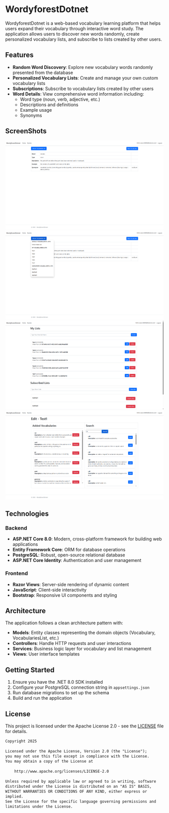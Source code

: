 # WordyforestDotnet

WordyforestDotnet is a web-based vocabulary learning platform that helps users expand their vocabulary through interactive word study. The application allows users to discover new words randomly, create personalized vocabulary lists, and subscribe to lists created by other users.

## Features

- **Random Word Discovery**: Explore new vocabulary words randomly presented from the database
- **Personalized Vocabulary Lists**: Create and manage your own custom vocabulary lists
- **Subscriptions**: Subscribe to vocabulary lists created by other users
- **Word Details**: View comprehensive word information including:
  - Word type (noun, verb, adjective, etc.)
  - Descriptions and definitions
  - Example usage
  - Synonyms

## ScreenShots
![Screenshot_1](screenshots/Screenshot_1.png)
![Screenshot_2](screenshots/Screenshot_2.png)
![Screenshot_3](screenshots/Screenshot_3.png)
![Screenshot_4](screenshots/Screenshot_4.png)

## Technologies

### Backend
- **ASP.NET Core 8.0**: Modern, cross-platform framework for building web applications
- **Entity Framework Core**: ORM for database operations
- **PostgreSQL**: Robust, open-source relational database
- **ASP.NET Core Identity**: Authentication and user management

### Frontend
- **Razor Views**: Server-side rendering of dynamic content
- **JavaScript**: Client-side interactivity
- **Bootstrap**: Responsive UI components and styling

## Architecture

The application follows a clean architecture pattern with:
- **Models**: Entity classes representing the domain objects (Vocabulary, VocabulariesList, etc.)
- **Controllers**: Handle HTTP requests and user interactions
- **Services**: Business logic layer for vocabulary and list management
- **Views**: User interface templates

## Getting Started

1. Ensure you have the .NET 8.0 SDK installed
2. Configure your PostgreSQL connection string in `appsettings.json`
3. Run database migrations to set up the schema
4. Build and run the application

## License

This project is licensed under the Apache License 2.0 - see the [LICENSE](LICENSE) file for details.

```
Copyright 2025

Licensed under the Apache License, Version 2.0 (the "License");
you may not use this file except in compliance with the License.
You may obtain a copy of the License at

    http://www.apache.org/licenses/LICENSE-2.0

Unless required by applicable law or agreed to in writing, software
distributed under the License is distributed on an "AS IS" BASIS,
WITHOUT WARRANTIES OR CONDITIONS OF ANY KIND, either express or implied.
See the License for the specific language governing permissions and
limitations under the License.
```
